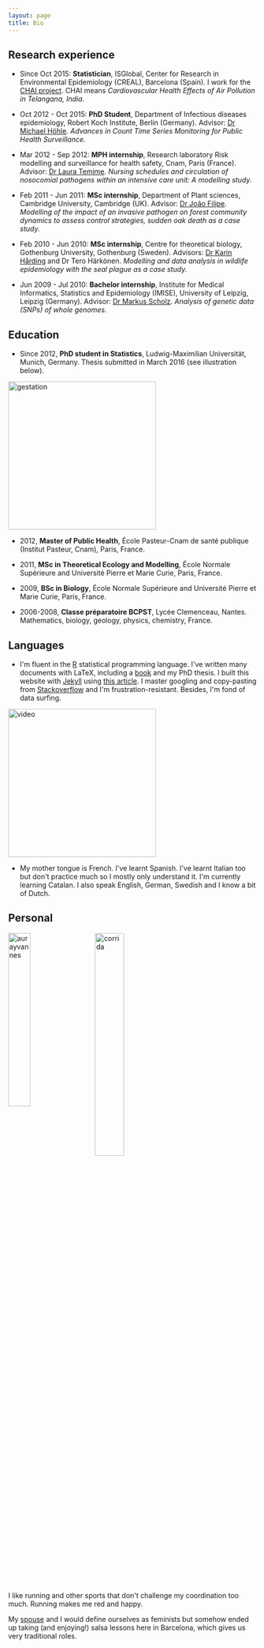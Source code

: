 ```yaml
---
layout: page
title: Bio
---
```


## Research experience

* Since Oct 2015: __Statistician__, ISGlobal, Center for Research in Environmental Epidemiology (CREAL), Barcelona (Spain). I work for the [CHAI project](http://www.chaiproject.org/). CHAI means _Cardiovascular Health Effects of Air Pollution in Telangana, India_.

* Oct 2012 - Oct 2015: __PhD Student__, Department of Infectious diseases epidemiology, Robert Koch Institute, Berlin (Germany). Advisor: [Dr Michael Höhle](http://staff.math.su.se/hoehle/). 
_Advances in Count Time Series Monitoring for Public Health Surveillance._

* Mar 2012 - Sep 2012: __MPH internship__, Research laboratory Risk modelling and surveillance for health safety, Cnam, Paris (France). Advisor: [Dr Laura Temime](https://www.researchgate.net/profile/Laura_Temime). _Nursing schedules and circulation of nosocomial pathogens within an intensive care unit: A modelling study._

* Feb 2011 - Jun 2011: __MSc internship__, Department of Plant sciences, Cambridge University, Cambridge (UK). Advisor: [Dr João Filipe](https://www.researchgate.net/profile/Joao_Filipe2). _Modelling of the impact of an invasive pathogen on forest community dynamics to assess control strategies, sudden oak death as a case study._

* Feb 2010 - Jun 2010: __MSc internship__, Centre for theoretical biology, Gothenburg University, Gothenburg (Sweden). Advisors: [Dr Karin Hårding](https://www.researchgate.net/profile/Karin_Harding) and Dr Tero Härkönen. 
_Modelling and data analysis in wildlife epidemiology with the seal plague as a case study._

* Jun 2009 - Jul 2010: __Bachelor internship__, Institute for Medical Informatics, Statistics and Epidemiology (IMISE), University of Leipzig, Leipzig (Germany). Advisor: [Dr Markus Scholz](http://www.imise.uni-leipzig.de/Mitarbeiter/Markus.Scholz.jsp). _Analysis of genetic data (SNPs) of whole genomes._

## Education

* Since 2012, __PhD student in Statistics__, Ludwig-Maximilian Universität, Munich, Germany. Thesis submitted in March 2016 (see illustration below).

<img src="{{base.url}}/assets/gestation.gif" alt="gestation" width="300">

* 2012, __Master of Public Health__, École Pasteur-Cnam de santé publique (Institut Pasteur, Cnam), Paris, France.

* 2011, __MSc in Theoretical Ecology and Modelling__, École Normale Supérieure and Université Pierre et Marie Curie, Paris, France.

* 2009, __BSc in Biology__, École Normale Supérieure and Université Pierre et Marie Curie, Paris, France.

* 2006-2008, __Classe préparatoire BCPST__, Lycée Clemenceau, Nantes. Mathematics, biology, geology, physics, chemistry, France. 

## Languages

* I'm fluent in the [R](https://www.r-project.org/) statistical programming language. I've written many documents with LaTeX, including a [book](http://www.editions-ellipses.fr/product_info.php?products_id=7159) and my PhD thesis. I built this website with [Jekyll](https://jekyllrb.com/) using [this article](http://www.njtierney.com/jekyll/2015/11/11/how-i-built-my-site/). I master googling and copy-pasting from [Stackoverflow](http://stackoverflow.com/) and I'm frustration-resistant. Besides, I'm fond of data surfing.

<img src="{{base.url}}/assets/video.gif" alt="video" width="300">

* My mother tongue is French. I've learnt Spanish. I've learnt Italian too but don't practice much so I mostly only understand it. I'm currently learning Catalan. I also speak English, German, Swedish and I know a bit of Dutch.  

## Personal
<img src="{{base.url}}/assets/aurayvannes.png" alt="aurayvannes" style="float: left; width: 30%; margin-right: 5%; margin-bottom: 0.5em;">
<img src="{{base.url}}/assets/corrida.jpg" alt="corrida" style="float: left; width: 34%; margin-right: 1%; margin-bottom: 0.5em;">
<p style="clear: both;">
</p>
I like running and other sports that don't challenge my coordination too much. Running makes me red and happy.


My [spouse](http://dacornu.github.io/) and I would define ourselves as feminists but somehow ended up taking (and enjoying!) salsa lessons here in Barcelona, which gives us very traditional roles. 

